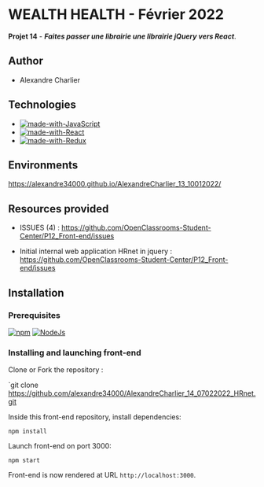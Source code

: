 # WEALTH HEALTH - Février 2022

**Projet 14** - **_Faites passer une librairie une librairie jQuery vers React_**. 

## Author

- Alexandre Charlier

## Technologies

- [![made-with-JavaScript](https://img.shields.io/badge/Made%20with-JavaScript-green)](https://shields.io)
- [![made-with-React](https://img.shields.io/badge/react-v%2017.0.2-blue)](https://fr.reactjs.org/)
- [![made-with-Redux](https://img.shields.io/badge/redux-v%204.1.2-blue)](https://www.redux.js.org)

## Environments

https://alexandre34000.github.io/AlexandreCharlier_13_10012022/

## Resources provided

* ISSUES (4) :
https://github.com/OpenClassrooms-Student-Center/P12_Front-end/issues

* Initial internal web application HRnet in jquery :
https://github.com/OpenClassrooms-Student-Center/P12_Front-end/issues

## Installation 

### Prerequisites

[![npm](https://img.shields.io/badge/npm-v%208.1.3-blue)](https://www.npmjs.com)
[![NodeJs](https://img.shields.io/badge/NodeJs-v%2016.13.0-yellow)](https://nodejs.org)


### Installing and launching front-end

Clone or Fork the repository :

`git clone https://github.com/alexandre34000/AlexandreCharlier_14_07022022_HRnet.git

Inside this front-end repository, install dependencies:

`npm install`

Launch front-end on port 3000:

`npm start`

Front-end is now rendered at URL `http://localhost:3000`.